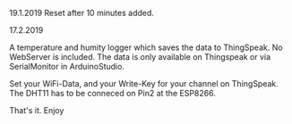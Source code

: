 19.1.2019
Reset after 10 minutes added.

17.2.2019

A temperature and humity logger which saves the data to ThingSpeak.
No WebServer is included. The data is only available on Thingspeak or via SerialMonitor in ArduinoStudio.

Set your WiFi-Data, and your Write-Key for your channel on ThingSpeak. The DHT11 has to be conneced on 
Pin2 at the ESP8266.

That's it. Enjoy
